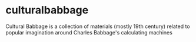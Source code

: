 # culturalbabbage
Cultural Babbage is a collection of materials (mostly 19th century) related to popular imagination around Charles Babbage's calculating machines
